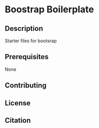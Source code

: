 # Boostrap Boilerplate

## Description
Starter files for bootsrap

## Prerequisites
None

## Contributing

## License

## Citation

